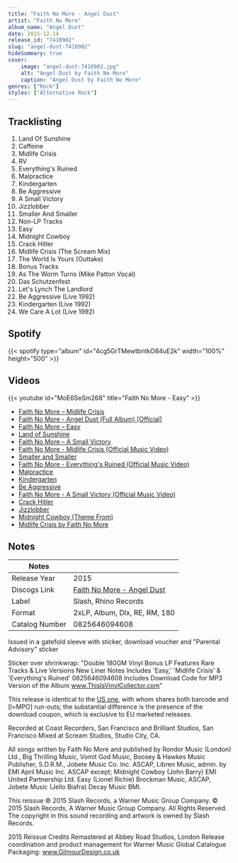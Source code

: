 ```yaml
---
title: "Faith No More - Angel Dust"
artist: "Faith No More"
album_name: "Angel Dust"
date: 2015-12-14
release_id: "7410902"
slug: "angel-dust-7410902"
hideSummary: true
cover:
    image: "angel-dust-7410902.jpg"
    alt: "Angel Dust by Faith No More"
    caption: "Angel Dust by Faith No More"
genres: ["Rock"]
styles: ["Alternative Rock"]
---
```

## Tracklisting
1. Land Of Sunshine
2. Caffeine
3. Midlife Crisis
4. RV
5. Everything's Ruined
6. Malpractice
7. Kindergarten
8. Be Aggressive
9. A Small Victory
10. Jizzlobber
11. Smaller And Smaller
12. Non-LP Tracks
13. Easy
14. Midnight Cowboy
15. Crack Hitler
16. Midlife Crisis (The Scream Mix)
17. The World Is Yours (Outtake)
18. Bonus Tracks
19. As The Worm Turns (Mike Patton Vocal)
20. Das Schutzenfest
21. Let's Lynch The Landlord
22. Be Aggressive (Live 1992)
23. Kindergarten (Live 1992)
24. We Care A Lot (Live 1992)
## Spotify
{{< spotify type="album" id="4cg5GrTMewtbntkO84uE2k" width="100%" height="500" >}}

## Videos
{{< youtube id="MoE6SeSm268" title="Faith No More - Easy" >}}
- [Faith No More ‎– Midlife Crisis](https://www.youtube.com/watch?v=6OGRzxTn-AU)
- [Faith No More - Angel Dust (Full Album) [Official]](https://www.youtube.com/watch?v=k0tUb-87kP8)
- [Faith No More ‎– Easy](https://www.youtube.com/watch?v=3rYQf_W1JtE)
- [Land of Sunshine](https://www.youtube.com/watch?v=Sah7NvCSO9Y)
- [Faith No More ‎– A Small Victory](https://www.youtube.com/watch?v=EaHEPyNeIZc)
- [Faith No More - Midlife Crisis (Official Music Video)](https://www.youtube.com/watch?v=U8b88US-6ts)
- [Smaller and Smaller](https://www.youtube.com/watch?v=kW_uhFAb8kQ)
- [Faith No More - Everything's Ruined (Official Music Video)](https://www.youtube.com/watch?v=usGQjN87BUA)
- [Malpractice](https://www.youtube.com/watch?v=QYN0CntLzcE)
- [Kindergarten](https://www.youtube.com/watch?v=VRgL4mr8lPo)
- [Be Aggressive](https://www.youtube.com/watch?v=m3M6q4w7wO0)
- [Faith No More - A Small Victory (Official Music Video)](https://www.youtube.com/watch?v=i9_hCjcFNO0)
- [Crack Hitler](https://www.youtube.com/watch?v=2WIoVVwMZTE)
- [Jizzlobber](https://www.youtube.com/watch?v=5456JZPWAvY)
- [Midnight Cowboy (Theme From)](https://www.youtube.com/watch?v=OwAlFtRY3FQ)
- [Midlife Crisis by Faith No More](https://www.youtube.com/watch?v=FoQIuDEHVng)

## Notes
| Notes          |             |
| ---------------| ----------- |
| Release Year   | 2015 |
| Discogs Link   | [Faith No More - Angel Dust](https://www.discogs.com/release/7410902-Faith-No-More-Angel-Dust) |
| Label          | Slash, Rhino Records |
| Format         | 2xLP, Album, Dlx, RE, RM, 180 |
| Catalog Number | 0825646094608 |

Issued in a gatefold sleeve with sticker, download voucher and "Parental Advisory" sticker  Sticker over shrinkwrap: "Double 180GM Vinyl Bonus LP Features Rare Tracks & Live Versions New Liner Notes Includes 'Easy,' 'Midlife Crisis' & 'Everything's Ruined' 0825646094608 Includes Download Code for MP3 Version of the Album www.ThisIsVinylCollector.com"  This release is identical to the [US one](http://www.discogs.com/release/7520951), with whom shares both barcode and [l=MPO] run-outs; the substantial difference is the presence of the download coupon, which is exclusive to EU marketed releases.   Recorded at Coast Recorders, San Francisco and Brilliant Studios, San Francisco Mixed at Scream Studios, Studio City, CA.  All songs written by Faith No More and published by Rondor Music (London) Ltd., Big Thrilling Music, Vomit God Music, Boosey & Hawkes Music Publisher, S.D.R.M., Jobete Music Co. Inc. ASCAP,  Libren Music, admin. by EMI April Music Inc. ASCAP except; Midnight Cowboy (John Barry) EMI United Partnership Ltd.  Easy (Lionel Richie) Brockman Music, ASCAP, Jobete Music (Jello Biafra) Decay Music BMI.   This reissue ℗ 2015 Slash Records, a Warner Music Group Company. © 2015 Slash Records, A Warner Music Group Company. All Rights Reserved.  The copyright in this sound recording and artwork is owned by Slash Records.   2015 Reissue Credits Remastered at Abbey Road Studios, London Release coordination and product management for Warner Music Global Catalogue Packaging: www.GilmourDesign.co.uk
